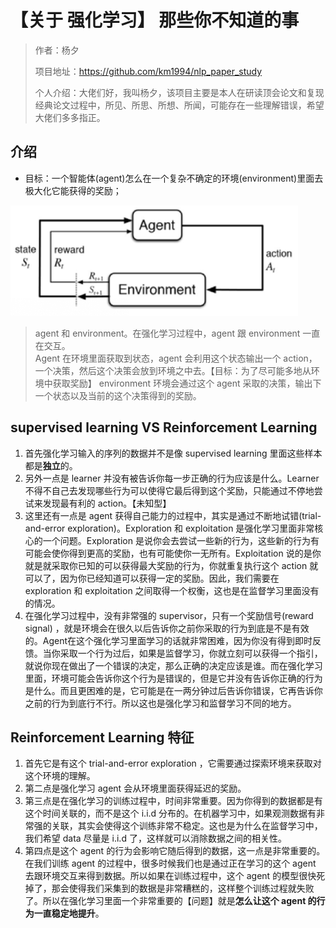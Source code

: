# 【关于 强化学习】 那些你不知道的事

> 作者：杨夕
> 
> 项目地址：https://github.com/km1994/nlp_paper_study
> 
> 个人介绍：大佬们好，我叫杨夕，该项目主要是本人在研读顶会论文和复现经典论文过程中，所见、所思、所想、所闻，可能存在一些理解错误，希望大佬们多多指正。

## 介绍

- 目标：一个智能体(agent)怎么在一个复杂不确定的环境(environment)里面去极大化它能获得的奖励；

![](img/微信截图_20201019080523.png)

> agent 和 environment。在强化学习过程中，agent 跟 environment 一直在交互。<br/>
> Agent 在环境里面获取到状态，agent 会利用这个状态输出一个 action，一个决策，然后这个决策会放到环境之中去。【目标：为了尽可能多地从环境中获取奖励】
> environment 环境会通过这个 agent 采取的决策，输出下一个状态以及当前的这个决策得到的奖励。

## supervised learning VS Reinforcement Learning

1. 首先强化学习输入的序列的数据并不是像 supervised learning 里面这些样本都是**独立**的。
2. 另外一点是 learner 并没有被告诉你每一步正确的行为应该是什么。Learner 不得不自己去发现哪些行为可以使得它最后得到这个奖励，只能通过不停地尝试来发现最有利的 action。【未知型】
3. 这里还有一点是 agent 获得自己能力的过程中，其实是通过不断地试错(trial-and-error exploration)。Exploration 和 exploitation 是强化学习里面非常核心的一个问题。Exploration 是说你会去尝试一些新的行为，这些新的行为有可能会使你得到更高的奖励，也有可能使你一无所有。Exploitation 说的是你就是就采取你已知的可以获得最大奖励的行为，你就重复执行这个 action 就可以了，因为你已经知道可以获得一定的奖励。因此，我们需要在 exploration 和 exploitation 之间取得一个权衡，这也是在监督学习里面没有的情况。
4. 在强化学习过程中，没有非常强的 supervisor，只有一个奖励信号(reward signal) ，就是环境会在很久以后告诉你之前你采取的行为到底是不是有效的。Agent在这个强化学习里面学习的话就非常困难，因为你没有得到即时反馈。当你采取一个行为过后，如果是监督学习，你就立刻可以获得一个指引，就说你现在做出了一个错误的决定，那么正确的决定应该是谁。而在强化学习里面，环境可能会告诉你这个行为是错误的，但是它并没有告诉你正确的行为是什么。而且更困难的是，它可能是在一两分钟过后告诉你错误，它再告诉你之前的行为到底行不行。所以这也是强化学习和监督学习不同的地方。

## Reinforcement Learning 特征

1. 首先它是有这个 trial-and-error exploration ，它需要通过探索环境来获取对这个环境的理解。
2. 第二点是强化学习 agent 会从环境里面获得延迟的奖励。
3. 第三点是在强化学习的训练过程中，时间非常重要。因为你得到的数据都是有这个时间关联的，而不是这个 i.i.d 分布的。在机器学习中，如果观测数据有非常强的关联，其实会使得这个训练非常不稳定。这也是为什么在监督学习中，我们希望 data 尽量是 i.i.d 了，这样就可以消除数据之间的相关性。
4. 第四点是这个 agent 的行为会影响它随后得到的数据，这一点是非常重要的。在我们训练 agent 的过程中，很多时候我们也是通过正在学习的这个 agent 去跟环境交互来得到数据。所以如果在训练过程中，这个 agent 的模型很快死掉了，那会使得我们采集到的数据是非常糟糕的，这样整个训练过程就失败了。所以在强化学习里面一个非常重要的【问题】就是**怎么让这个 agent 的行为一直稳定地提升**。

